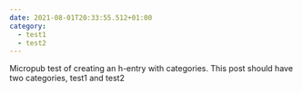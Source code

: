 ```yaml
---
date: 2021-08-01T20:33:55.512+01:00
category:
  - test1
  - test2
---
```

Micropub test of creating an h-entry with categories. This post should have two categories, test1 and test2
